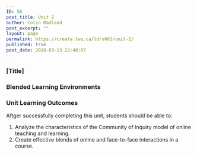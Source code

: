 ```yaml
---
ID: 56
post_title: Unit 2
author: Colin Madland
post_excerpt: ""
layout: page
permalink: https://create.twu.ca/ldrs663/unit-2/
published: true
post_date: 2018-03-13 22:48:07
---
```

### [Title]

### Blended Learning Environments

### Unit Learning Outcomes
Aftger successfully completing this unit, students should be able to:
1. Analyze the characteristics of the Community of Inquiry model of online teaching and learning.
2. Create effective blends of online and face-to-face interactions in a course.